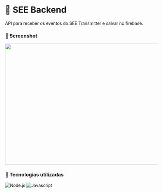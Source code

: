 # 📡 SEE Backend

API para receber os eventos do SEE Transmitter e salvar no firebase.

### 📸 Screenshot

<img src="https://user-images.githubusercontent.com/34304319/226058098-00791fe1-af3d-4b66-89a1-318fce692c2d.png" height="400" width="700">

### 🔧 Tecnologias utilizadas

![Node.js ](https://skillicons.dev/icons?i=nodejs)
![Javascript](https://skillicons.dev/icons?i=js)
